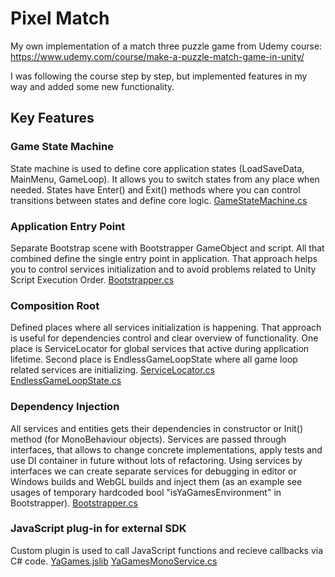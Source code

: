 # Pixel Match

My own implementation of a match three puzzle game from Udemy course: https://www.udemy.com/course/make-a-puzzle-match-game-in-unity/

I was following the course step by step, but implemented features in my way and added some new functionality.

## Key Features

### Game State Machine
State machine is used to define core application states (LoadSaveData, MainMenu, GameLoop). It allows you to switch states from any place when needed. 
States have Enter() and Exit() methods where you can control transitions between states and define core logic.
[GameStateMachine.cs](../master/Assets/Scripts/Infrastructure/StateMachine/GameStateMachine.cs)

### Application Entry Point
Separate Bootstrap scene with Bootstrapper GameObject and script. All that combined define the single entry point in application. That approach helps you to control services initialization and to avoid problems related to Unity Script Execution Order.
[Bootstrapper.cs](../master/Assets/Scripts/Infrastructure/Bootstrapper.cs)

### Composition Root
Defined places where all services initialization is happening. That approach is useful for dependencies control and clear overview of functionality.
One place is ServiceLocator for global services that active during application lifetime.
Second place is EndlessGameLoopState where all game loop related services are initializing.
[ServiceLocator.cs](../master/Assets/Scripts/Infrastructure/ServiceLocator.cs)
[EndlessGameLoopState.cs](../master/Assets/Scripts/Infrastructure/StateMachine/EndlessGameLoopState.cs)

### Dependency Injection
All services and entities gets their dependencies in constructor or Init() method (for MonoBehaviour objects).
Services are passed through interfaces, that allows to change concrete implementations, apply tests and use DI container in future without lots of refactoring.
Using services by interfaces we can create separate services for debugging in editor or Windows builds and WebGL builds and inject them (as an example see usages of temporary hardcoded bool "isYaGamesEnvironment" in Bootstrapper).
[Bootstrapper.cs](../master/Assets/Scripts/Infrastructure/Bootstrapper.cs)


### JavaScript plug-in for external SDK
Custom plugin is used to call JavaScript functions and recieve callbacks via C# code.
[YaGames.jslib](../master/Assets/Plugins/YaGames.jslib)
[YaGamesMonoService.cs](../master/Assets/Scripts/Services/Mono/YaGamesMonoService.cs)
